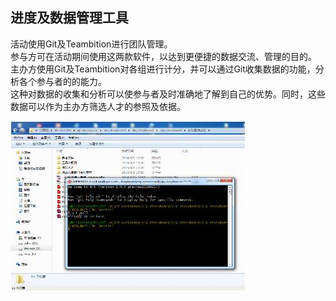 ## 进度及数据管理工具

活动使用Git及Teambition进行团队管理。  
参与方可在活动期间使用这两款软件，以达到更便捷的数据交流、管理的目的。  
主办方使用Git及Teambition对各组进行计分，并可以通过Git收集数据的功能，分析各个参与者的的能力。  
这种对数据的收集和分析可以使参与者及时准确地了解到自己的优势。同时，这些数据可以作为主办方筛选人才的参照及依据。 
 
![0](../assets/challenger_preparation/process_and_data_managment_tool_part1/00.jpg) 